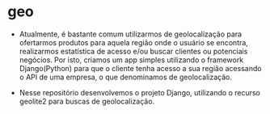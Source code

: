 # geo

- Atualmente, é bastante comum utilizarmos de geolocalização para ofertarmos produtos para aquela região onde o 
usuário se encontra, realizarmos estatística de acesso e/ou buscar clientes ou potenciais negócios. Por isto, 
criamos um app simples utilizando o framework Django(Python) para que o cliente tenha acesso a sua região 
acessando o API de uma empresa, o que denominamos de geolocalização.

- Nesse repositório desenvolvemos o projeto Django, utilizando o recurso geolite2 para buscas de geolocalização.
